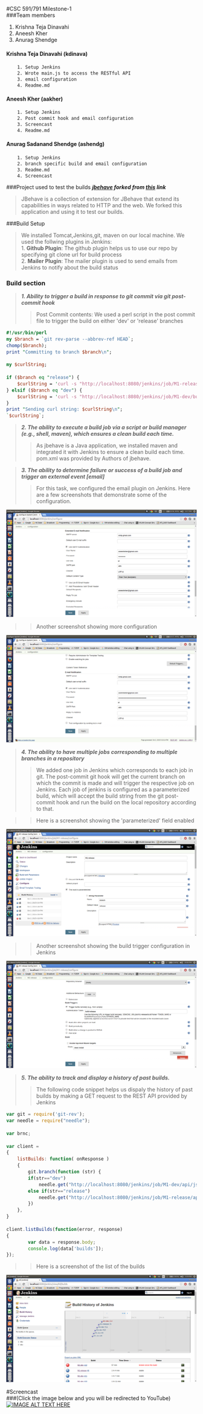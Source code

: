 #CSC 591/791 Milestone-1   
###Team members
1. Krishna Teja Dinavahi  
2. Aneesh Kher  
3. Anurag Shendge  


#### Krishna Teja Dinavahi (kdinava)
      	1. Setup Jenkins
      	2. Wrote main.js to access the RESTful API
      	3. email configuration
      	4. Readme.md
#### Aneesh Kher  (aakher)
      	1. Setup Jenkins
      	2. Post commit hook and email configuration
      	3. Screencast
      	4. Readme.md
#### Anurag Sadanand Shendge (ashendg)
      	1. Setup Jenkins
      	2. branch specific build and email configuration	
      	3. Readme.md
      	4. Screencast


###Project used to test the builds
***[jbehave](https://github.com/aneeshkher/jbehave-web) forked from [this](https://github.com/jbehave/jbehave-web) link***
>   JBehave is a collection of extension for JBehave that extend its capabilities in ways related to HTTP and the web.
    We forked this application and using it to test our builds.

###Build Setup
>   We installed Tomcat,Jenkins,git, maven on our local machine. We used the follwing plugins in Jenkins:   
	1. **Github Plugin**: The github plugin helps us to use our repo by specifying git clone url for build process    
	2. **Mailer Plugin**: The mailer plugin is used to send emails from Jenkins to notify about the build status



### Build section
>	***1. Ability to trigger a build in response to git commit via git post-commit hook***
>>	Post Commit contents:   We used a perl script in the post commit file to trigger the build on either 'dev' or 'release' branches


```perl
#!/usr/bin/perl
my $branch = `git rev-parse --abbrev-ref HEAD`;
chomp($branch);
print "Committing to branch $branch\n";

my $curlString;

if ($branch eq "release") {
	$curlString = 'curl -s "http://localhost:8080/jenkins/job/M1-release/buildWithParameters?token=build-release&branch=release"';
} elsif ($branch eq "dev") {
	$curlString = 'curl -s "http://localhost:8080/jenkins/job/M1-dev/buildWithParameters?token=build-dev&branch=dev"';
}
print "Sending curl string: $curlString\n";
`$curlString`;

```	

>	***2. The ability to execute a build job via a script or build manager (e.g., shell, maven), which ensures a clean build each time.***
>>	As jbehave is a Java application, we installed maven and integrated it with Jenkins to ensure a clean build each time. pom.xml was provided by Authors of jbehave.


>   ***3. The ability to determine failure or success of a build job and trigger an external event [email]***
>>	For this task, we configured the email plugin on Jenkins. Here are a few screenshots that demonstrate some of the configuration.   

![Screenshot1](https://github.com/aneeshkher/DevOpsMilestone1/blob/master/images/ExtendedEmailPlugin.png)   

>>  Another screenshot showing more configuration   

![Screenshot2](https://github.com/aneeshkher/DevOpsMilestone1/blob/master/images/EmailPlugin.png)   

>>	

>	***4. The ability to have multiple jobs corresponding to multiple branches in a repository***	
>>	We added one job in Jenkins which corresponds to each job in git. The post-commit git hook will get the current branch on which the commit is made and will trigger the respective job on Jenkins. Each job of jenkins is configured as a parameterized build, which will accept the build string from the git post-commit hook and run the build on the local repository according to that.   
   
>>  Here is a screenshot showing the 'parameterized' field enabled   

![Screenshot4](https://github.com/aneeshkher/DevOpsMilestone1/blob/master/images/M1-Release-config-1.png)   
   
>>  Another screenshot showing the build trigger configuration in Jenkins   
 
![Screenshot5](https://github.com/aneeshkher/DevOpsMilestone1/blob/master/images/M1-release-config-2.png)   

 

>	***5. The ability to track and display a history of past builds.***
>> 	The following code snippet helps us dispaly the history of past builds by making a GET request to the REST API provided by Jenkins

```javascript
var git = require('git-rev');
var needle = require("needle");

var brnc;

var client =
{
    listBuilds: function( onResponse )
    {
        git.branch(function (str) {
        if(str=="dev")
        	needle.get("http://localhost:8080/jenkins/job/M1-dev/api/json?pretty=true", onResponse)
        else if(str=="release")
         	needle.get("http://localhost:8080/jenkins/job/M1-release/api/json?pretty=true", onResponse)
		})
    },
}

client.listBuilds(function(error, response)
{
        var data = response.body;
        console.log(data['builds']);
});

```  
  
>>  Here is a screenshot of the list of the builds   

![Screenshot3](https://github.com/aneeshkher/DevOpsMilestone1/blob/master/images/BuildsList.png)


#Screencast   
###(Click the image below  and you will be redirected to YouTube)
[![IMAGE ALT TEXT HERE](http://img.youtube.com/vi/uwU8yQDhyNE/0.jpg)](https://youtu.be/uwU8yQDhyNE)


